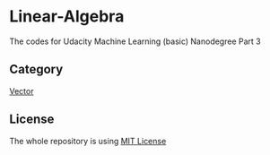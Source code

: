 # Linear-Algebra  
The codes for Udacity Machine Learning (basic) Nanodegree Part 3  
## Category  
[Vector](https://github.com/horzon16/Linear-Algebra/blob/master/vector.py)  
## License  
The whole repository is using [MIT License](https://github.com/horzon16/Linear-Algebra/blob/master/LICENSE)  

